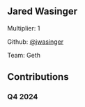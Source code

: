 
## Jared Wasinger
Multiplier: 1

Github: [@jwasinger](https://github.com/jwasinger)

Team: Geth

## Contributions

### Q4 2024

